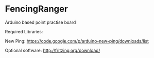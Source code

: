 FencingRanger
=============

Arduino based point practise board

Required Libraries:

New Ping: https://code.google.com/p/arduino-new-ping/downloads/list

Optional software:
http://fritzing.org/download/
